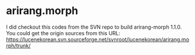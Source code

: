# arirang.morph

I did checkout this codes from the SVN repo to build arirang-morph 1.1.0.
You could get the origin sources from this URL: https://lucenekorean.svn.sourceforge.net/svnroot/lucenekorean/arirang.morph/trunk/


